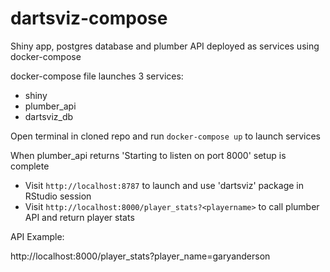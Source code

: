 # dartsviz-compose
Shiny app, postgres database and plumber API deployed as services using docker-compose

docker-compose file launches 3 services:

* shiny
* plumber_api
* dartsviz_db

Open terminal in cloned repo and run ``docker-compose up`` to launch services

When plumber_api returns 'Starting to listen on port 8000' setup is complete

* Visit `http://localhost:8787` to launch and use 'dartsviz' package in RStudio session
* Visit `http://localhost:8000/player_stats?<playername>` to call plumber API and return player stats

API Example:

http://localhost:8000/player_stats?player_name=garyanderson


